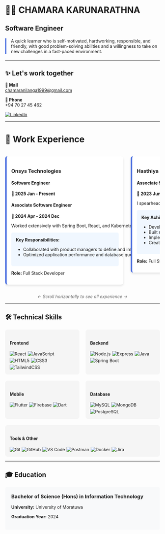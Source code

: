# 👨‍💻 CHAMARA KARUNARATHNA

## Software Engineer

<div style="border-left: 4px solid #4a6ee0; padding-left: 15px; margin: 20px 0;">
A quick learner who is self-motivated, hardworking, responsible, and friendly, with good problem-solving abilities and a willingness to take on new challenges in a fast-paced environment.
</div>

---

## ✨ Let's work together

**📧 Mail**  
chamaranilanga1999@gmail.com

**📱 Phone**  
+94 70 27 45 462

<div style="display: flex; gap: 15px; margin-top: 10px;">
<a href="#"><img src="https://img.shields.io/badge/LinkedIn-0077B5?style=for-the-badge&logo=linkedin&logoColor=white" alt="LinkedIn"></a>
</div>

---

# 💼 Work Experience

<div style="overflow-x: auto; white-space: nowrap; padding: 20px 0;">
  <div style="display: inline-block; width: 350px; vertical-align: top; margin-right: 20px; padding: 15px; border-radius: 8px; border-left: 5px solid #4a6ee0; background-color: white; box-shadow: 0 4px 6px rgba(0,0,0,0.1);">
    <h3>Onsys Technologies</h3>
    <h4>Software Engineer</h4>
    <p><strong>📅 2025 Jan - Present</strong></p>
    <h4>Associate Software Engineer</h4>
    <p><strong>📅 2024 Apr - 2024 Dec</strong></p>
    <p>Worked extensively with Spring Boot, React, and Kubernetes in a microservice architecture environment.</p>
    <div style="background-color: #f0f7ff; border-radius: 5px; padding: 15px; margin: 10px 0;">
      <strong>Key Responsibilities:</strong>
      <ul>
        <li>Collaborated with product managers to define and implement new features</li>
        <li>Optimized application performance and database queries</li>
      </ul>
    </div>
    <p><strong>Role:</strong> Full Stack Developer</p>
  </div>

  <div style="display: inline-block; width: 350px; vertical-align: top; margin-right: 20px; padding: 15px; border-radius: 8px; border-left: 5px solid #4a6ee0; background-color: white; box-shadow: 0 4px 6px rgba(0,0,0,0.1);">
    <h3>Hasthiya IT</h3>
    <h4>Associate Software Engineer - Part Time</h4>
    <p><strong>📅 2023 Jun - 2024 Mar</strong></p>
    <p>I spearheaded web development using NodeJS, ExpressJS, ReactJS, and MySQL, while also contributing to mobile apps with Flutter and Firebase.</p>
    <div style="background-color: #f0f7ff; border-radius: 5px; padding: 15px; margin: 10px 0;">
      <strong>Key Achievements:</strong>
      <ul>
        <li>Developed and maintained multiple customer-facing web applications</li>
        <li>Built responsive UI components with React and modern CSS frameworks</li>
        <li>Implemented RESTful APIs with Node.js and Express</li>
        <li>Created mobile applications using Flutter and Firebase integration</li>
      </ul>
    </div>
    <p><strong>Role:</strong> Full Stack Developer</p>
  </div>

  <div style="display: inline-block; width: 350px; vertical-align: top; margin-right: 20px; padding: 15px; border-radius: 8px; border-left: 5px solid #4a6ee0; background-color: white; box-shadow: 0 4px 6px rgba(0,0,0,0.1);">
    <h3>Intervest Software Technologies</h3>
    <h4>Software Engineer - Intern</h4>
    <p><strong>📅 2022 - 2023</strong></p>
    <p>This internship solidified my understanding of full-stack development and industry best practices, enhancing my ability to deliver comprehensive software solutions with Springboot, Java, Javascript, SQL and Enonic CMS.</p>
    <div style="background-color: #f0f7ff; border-radius: 5px; padding: 15px; margin: 10px 0;">
      <strong>Achievements:</strong>
      <ul>
        <li>Contributed to the development of enterprise web applications</li>
        <li>Gained hands-on experience with Spring Boot and Java backend development</li>
        <li>Learned industry best practices for code organization and version control</li>
      </ul>
    </div>
    <p><strong>Role:</strong> Full Stack Developer</p>
  </div>
</div>

<p style="text-align: center; color: #666; font-style: italic; margin-top: 10px;">← Scroll horizontally to see all experience →</p>

---

## 🛠️ Technical Skills

<div style="display: grid; grid-template-columns: repeat(2, 1fr); gap: 20px; margin: 20px 0;">

<div style="background-color: #f5f5f5; border-radius: 8px; padding: 15px;">
<h4>Frontend</h4>
<div style="display: flex; flex-wrap: wrap; gap: 5px;">
<img src="https://img.shields.io/badge/React-20232A?style=for-the-badge&logo=react&logoColor=61DAFB" alt="React">
<img src="https://img.shields.io/badge/JavaScript-F7DF1E?style=for-the-badge&logo=javascript&logoColor=black" alt="JavaScript">
<img src="https://img.shields.io/badge/HTML5-E34F26?style=for-the-badge&logo=html5&logoColor=white" alt="HTML5">
<img src="https://img.shields.io/badge/CSS3-1572B6?style=for-the-badge&logo=css3&logoColor=white" alt="CSS3">
<img src="https://img.shields.io/badge/Tailwind_CSS-38B2AC?style=for-the-badge&logo=tailwind-css&logoColor=white" alt="TailwindCSS">
</div>
</div>

<div style="background-color: #f5f5f5; border-radius: 8px; padding: 15px;">
<h4>Backend</h4>
<div style="display: flex; flex-wrap: wrap; gap: 5px;">
<img src="https://img.shields.io/badge/Node.js-43853D?style=for-the-badge&logo=node.js&logoColor=white" alt="Node.js">
<img src="https://img.shields.io/badge/Express.js-404D59?style=for-the-badge&logo=express&logoColor=white" alt="Express">
<img src="https://img.shields.io/badge/Java-ED8B00?style=for-the-badge&logo=java&logoColor=white" alt="Java">
<img src="https://img.shields.io/badge/Spring-6DB33F?style=for-the-badge&logo=spring&logoColor=white" alt="Spring Boot">
</div>
</div>

<div style="background-color: #f5f5f5; border-radius: 8px; padding: 15px;">
<h4>Mobile</h4>
<div style="display: flex; flex-wrap: wrap; gap: 5px;">
<img src="https://img.shields.io/badge/Flutter-02569B?style=for-the-badge&logo=flutter&logoColor=white" alt="Flutter">
<img src="https://img.shields.io/badge/Firebase-FFCA28?style=for-the-badge&logo=firebase&logoColor=black" alt="Firebase">
<img src="https://img.shields.io/badge/Dart-0175C2?style=for-the-badge&logo=dart&logoColor=white" alt="Dart">
</div>
</div>

<div style="background-color: #f5f5f5; border-radius: 8px; padding: 15px;">
<h4>Database</h4>
<div style="display: flex; flex-wrap: wrap; gap: 5px;">
<img src="https://img.shields.io/badge/MySQL-005C84?style=for-the-badge&logo=mysql&logoColor=white" alt="MySQL">
<img src="https://img.shields.io/badge/MongoDB-4EA94B?style=for-the-badge&logo=mongodb&logoColor=white" alt="MongoDB">
<img src="https://img.shields.io/badge/PostgreSQL-316192?style=for-the-badge&logo=postgresql&logoColor=white" alt="PostgreSQL">
</div>
</div>

</div>

<div style="background-color: #f5f5f5; border-radius: 8px; padding: 15px; margin-top: 20px;">
<h4>Tools & Other</h4>
<div style="display: flex; flex-wrap: wrap; gap: 5px;">
<img src="https://img.shields.io/badge/Git-F05032?style=for-the-badge&logo=git&logoColor=white" alt="Git">
<img src="https://img.shields.io/badge/GitHub-100000?style=for-the-badge&logo=github&logoColor=white" alt="GitHub">
<img src="https://img.shields.io/badge/Visual_Studio_Code-0078D4?style=for-the-badge&logo=visual%20studio%20code&logoColor=white" alt="VS Code">
<img src="https://img.shields.io/badge/Postman-FF6C37?style=for-the-badge&logo=Postman&logoColor=white" alt="Postman">
<img src="https://img.shields.io/badge/Docker-2CA5E0?style=for-the-badge&logo=docker&logoColor=white" alt="Docker">
<img src="https://img.shields.io/badge/Jira-0052CC?style=for-the-badge&logo=Jira&logoColor=white" alt="Jira">
</div>
</div>

---

## 🎓 Education

<div style="background-color: #f8f9fa; border-radius: 5px; padding: 20px; margin: 20px 0;">
<h3 style="margin-top: 0;">Bachelor of Science (Hons) in Information Technology</h3>
<p><strong>University:</strong> University of Moratuwa</p>
<p><strong>Graduation Year:</strong> 2024</p>
</div>

